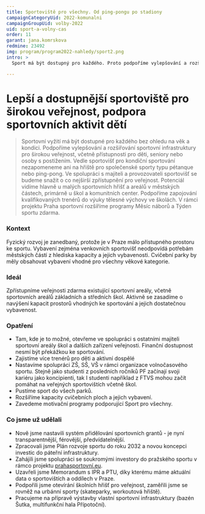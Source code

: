 ```yaml
---
title: Sportoviště pro všechny. Od ping-pongu po stadiony
campaignCategoryUid: 2022-komunalni
campaignGroupUid: volby-2022
uid: sport-a-volny-cas
order: 11
garant: jana.komrskova
redmine: 23492
img: program/program2022-nahledy/sport2.png
intro: >
  Sport má být dostupný pro každého. Proto podpoříme vylepšování a rozšiřování sportovišť pro širokou veřejnost, pro děti, seniory i hendikepované. A myslíme třeba i na hřiště pro společenské sporty, jako je pétanque nebo ping-pong.

---
```


# Lepší a dostupnější sportoviště pro širokou veřejnost, podpora sportovních aktivit dětí
>Sportovní vyžití má být dostupné pro každého bez ohledu na věk a kondici. Podpoříme vylepšování a rozšiřování sportovní infrastruktury pro širokou veřejnost, včetně přístupnosti pro děti, seniory nebo osoby s postižením. Vedle sportovišť pro kondiční sportování nezapomeneme ani na hřiště pro společenské sporty typu pétanque nebo ping-pong. Ve spolupráci s majiteli a provozovateli sportovišť se budeme snažit o co nejširší zpřístupnění pro veřejnost. Potenciál vidíme hlavně u malých sportovních hřišť a areálů v městských částech, primárně u škol a komunitních center. Podpoříme zapojování kvalifikovaných trenérů do výuky tělesné výchovy ve školách. V rámci projektu Praha sportovní rozšíříme programy Měsíc náborů a Týden sportu zdarma.

### Kontext
Fyzický rozvoj je zanedbaný, protože je v Praze málo přístupného prostoru ke sportu. Vybavení zejména venkovních sportovišť neodpovídá potřebám městských částí z hlediska kapacity a jejich vybavenosti. Cvičební parky by měly obsahovat vybavení vhodné pro všechny věkové kategorie.

### Ideál
Zpřístupníme veřejnosti zdarma existující sportovní areály, včetně sportovních areálů základních a středních škol. Aktivně se zasadíme o navýšení kapacit prostorů vhodných ke sportování a jejich dostatečnou vybavenost.

### Opatření
- Tam, kde je to možné, otevřeme ve spolupráci s ostatními majiteli sportovní areály škol a dalších zařízení veřejnosti. Finanční dostupnost nesmí být překážkou ke sportování.
- Zajistíme více trenérů pro děti a aktivní dospělé
- Nastavíme spolupráci ZŠ, SŠ, VŠ v rámci organizace volnočasového sportu. Stejně jako studenti z posledních ročníků PF začínají svoji kariéru jako koncipienti, tak I studenti například z FTVS mohou začít pomáhat na veřejných sportovištích včetně škol.
- Pustíme sport do všech parků.
- Rozšíříme kapacity cvičebních ploch a jejich vybavení.
- Zavedeme motivační programy podporující Sport pro všechny.

### Co jsme už udělali
- Nově jsme nastavili systém přidělování sportovních grantů - je nyní transparentnější, férovější, předvídatelnější.
- Zpracovali jsme Plán rozvoje sportu do roku 2032 a novou koncepci investic do páteřní infrastruktury.
- Zahájili jsme spolupráci se soukromými investory do pražského sportu v rámco projektu [prahasportovní.eu](http://prahasportovni.cz).
- Uzavřeli jsme Memorandum s IPR a PTU, díky kterému máme aktuální data o sportovištích a oddílech v Praze.
- Podpořili jsme otevírání školních hřišť pro veřejnost, zaměřili jsme se rovněž na urbánní sporty (skateparky, workoutová hřiště).
- Pracujeme na přípravě výstavby vlastní sportovní infrastruktury (bazén Šutka, multifunkční hala Přípotoční).